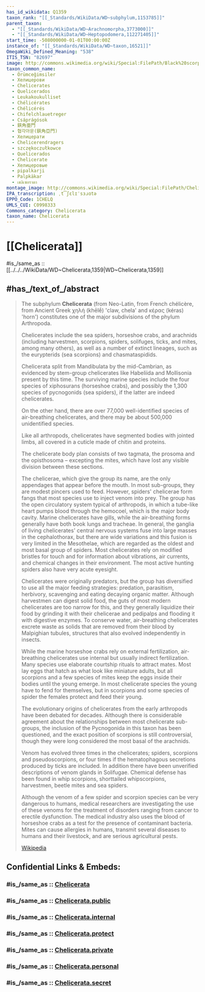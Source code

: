 ```yaml
---
has_id_wikidata: Q1359
taxon_rank: "[[_Standards/WikiData/WD~subphylum,1153785]]"
parent_taxon:
  - "[[_Standards/WikiData/WD~Arachnomorpha,3773000]]"
  - "[[_Standards/WikiData/WD~Heptopodomera,112271405]]"
start_time: -508000000-01-01T00:00:00Z
instance_of: "[[_Standards/WikiData/WD~taxon,16521]]"
OmegaWiki_Defined_Meaning: "538"
ITIS_TSN: "82697"
image: http://commons.wikimedia.org/wiki/Special:FilePath/Black%20scorpion.jpg
taxon_common_name:
  - Örümceğimsiler
  - Хелицерови
  - Chelicerates
  - Quelicerados
  - Leukakoukulliset
  - Chélicérates
  - Chélicérés
  - Chifelchlauetreger
  - Csáprágósok
  - 鋏角亜門
  - 협각아문(鋏角亞門)
  - Хелицерати
  - Chelicerendragers
  - szczękoczułkowce
  - Quelicerados
  - Chelicerate
  - Хелицеровые
  - pipalkarji
  - Palpkäkar
  - เชลิเซอราตา
montage_image: http://commons.wikimedia.org/wiki/Special:FilePath/Chelicerata%20collage%202-3.png
IPA_transcription: ˌt͡ʃɛlɪˈsɜɹɑtə
EPPO_Code: 1CHELQ
UMLS_CUI: C0998333
Commons_category: Chelicerata
taxon_name: Chelicerata
---
```


# [[Chelicerata]] 

#is_/same_as :: [[../../../WikiData/WD~Chelicerata,1359|WD~Chelicerata,1359]] 

## #has_/text_of_/abstract 

> The subphylum **Chelicerata** (from Neo-Latin, from French  chélicère, 
> from Ancient Greek  χηλή (khēlḗ) 'claw, chela' and  κέρας (kéras) 'horn') 
> constitutes one of the major subdivisions of the phylum Arthropoda. 
> 
> Chelicerates include the sea spiders, horseshoe crabs, and arachnids 
> (including harvestmen, scorpions, spiders, solifuges, ticks, and mites, among many others), 
> as well as a number of extinct lineages, such as the eurypterids (sea scorpions) and chasmataspidids.
>
> Chelicerata  split from Mandibulata by the mid-Cambrian, 
> as evidenced by stem-group chelicerates like Habeliida and Mollisonia present by this time. 
> The surviving marine species include the four species of xiphosurans (horseshoe crabs), 
> and possibly the 1,300 species of pycnogonids (sea spiders), if the latter are indeed chelicerates. 
> 
> On the other hand, there are over 77,000 well-identified species of air-breathing chelicerates, 
> and there may be about 500,000 unidentified species.
>
> Like all arthropods, chelicerates have segmented bodies with jointed limbs, 
> all covered in a cuticle made of chitin and proteins. 
> 
> The chelicerate body plan consists of two tagmata, the prosoma and the opisthosoma – 
> excepting the mites, which have lost any visible division between these sections. 
> 
> The chelicerae, which give the group its name, are the only appendages that appear before the mouth. In most sub-groups, they are modest pincers used to feed. However, spiders' chelicerae form fangs that most species use to inject venom into prey. The group has the open circulatory system typical of arthropods, in which a tube-like heart pumps blood through the hemocoel, which is the major body cavity. Marine chelicerates have gills, while the air-breathing forms generally have both book lungs and tracheae. In general, the ganglia of living chelicerates' central nervous systems fuse into large masses in the cephalothorax, but there are wide variations and this fusion is very limited in the Mesothelae, which are regarded as the oldest and most basal group of spiders. Most chelicerates rely on modified bristles for touch and for information about vibrations, air currents, and chemical changes in their environment. The most active hunting spiders also have very acute eyesight.
>
> Chelicerates were originally predators, but the group has diversified to use all the major feeding strategies: predation, parasitism, herbivory, scavenging and eating decaying organic matter. Although harvestmen can digest solid food, the guts of most modern chelicerates are too narrow for this, and they generally liquidize their food by grinding it with their chelicerae and pedipalps and flooding it with digestive enzymes. To conserve water, air-breathing chelicerates excrete waste as solids that are removed from their blood by Malpighian tubules, structures that also evolved independently in insects.
>
> While the marine horseshoe crabs rely on external fertilization, air-breathing chelicerates use internal but usually indirect fertilization. Many species use elaborate courtship rituals to attract mates. Most lay eggs that hatch as what look like miniature adults, but all scorpions and a few species of mites keep the eggs inside their bodies until the young emerge. In most chelicerate species the young have to fend for themselves, but in scorpions and some species of spider the females protect and feed their young.
>
> The evolutionary origins of chelicerates from the early arthropods have been debated for decades. Although there is considerable agreement about the relationships between most chelicerate sub-groups, the inclusion of the Pycnogonida in this taxon has been questioned, and the exact position of scorpions is still controversial, though they were long considered the most basal of the arachnids.
>
> Venom has evolved three times in the chelicerates; spiders, scorpions and pseudoscorpions, or four times if the hematophagous secretions produced by ticks are included. In addition there have been unverified descriptions of venom glands in Solifugae. Chemical defense has been found in whip scorpions, shorttailed whipscorpions, harvestmen, beetle mites and sea spiders.
>
> Although the venom of a few spider and scorpion species can be very dangerous to humans, medical researchers are investigating the use of these venoms for the treatment of disorders ranging from cancer to erectile dysfunction. The medical industry also uses the blood of horseshoe crabs as a test for the presence of contaminant bacteria. Mites can cause allergies in humans, transmit several diseases to humans and their livestock, and are serious agricultural pests.
>
> [Wikipedia](https://en.wikipedia.org/wiki/Chelicerata) 


## Confidential Links & Embeds: 

### #is_/same_as :: [Chelicerata](/_Standards/bio/bio~Domain/Eukaryotes/Animals/Bilateria/Arthropoda/Chelicerata.md) 

### #is_/same_as :: [Chelicerata.public](/_public/bio/bio~Domain/Eukaryotes/Animals/Bilateria/Arthropoda/Chelicerata.public.md) 

### #is_/same_as :: [Chelicerata.internal](/_internal/bio/bio~Domain/Eukaryotes/Animals/Bilateria/Arthropoda/Chelicerata.internal.md) 

### #is_/same_as :: [Chelicerata.protect](/_protect/bio/bio~Domain/Eukaryotes/Animals/Bilateria/Arthropoda/Chelicerata.protect.md) 

### #is_/same_as :: [Chelicerata.private](/_private/bio/bio~Domain/Eukaryotes/Animals/Bilateria/Arthropoda/Chelicerata.private.md) 

### #is_/same_as :: [Chelicerata.personal](/_personal/bio/bio~Domain/Eukaryotes/Animals/Bilateria/Arthropoda/Chelicerata.personal.md) 

### #is_/same_as :: [Chelicerata.secret](/_secret/bio/bio~Domain/Eukaryotes/Animals/Bilateria/Arthropoda/Chelicerata.secret.md)

